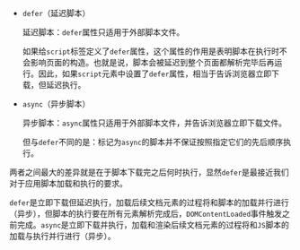 - `defer`（延迟脚本）

	延迟脚本：`defer`属性只适用于外部脚本文件。
	
	如果给`script`标签定义了`defer`属性，这个属性的作用是表明脚本在执行时不会影响页面的构造。也就是说，脚本会被延迟到整个页面都解析完毕后再运行。因此，如果`script`元素中设置了`defer`属性，相当于告诉浏览器立即下载，但延迟执行。

- `async`（异步脚本）

	异步脚本：`async`属性只适用于外部脚本文件，并告诉浏览器立即下载文件。
	
	但与`defer`不同的是：标记为`async`的脚本并不保证按照指定它们的先后顺序执行。

两者之间最大的差异就是在于脚本下载完之后何时执行，显然`defer`是最接近我们对于应用脚本加载和执行的要求。

`defer`是立即下载但延迟执行，加载后续文档元素的过程将和脚本的加载并行进行（异步），但脚本的执行要在所有元素解析完成后，`DOMContentLoaded`事件触发之前完成。`async`是立即下载并执行，加载和渲染后续文档元素的过程将和`JS`脚本的加载与执行并行进行（异步）。